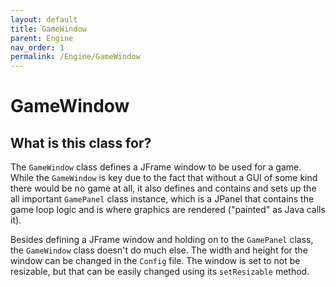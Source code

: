```yaml
---
layout: default
title: GameWindow
parent: Engine
nav_order: 1
permalink: /Engine/GameWindow
---
```


# GameWindow

## What is this class for?

The `GameWindow` class defines a JFrame window to be used for a game.
While the `GameWindow` is key due to the fact that without a GUI of some kind there would be no game at all, it also defines and
contains and sets up the all important `GamePanel` class instance, which is a JPanel that contains the game loop logic and is where
graphics are rendered ("painted" as Java calls it).

Besides defining a JFrame window and holding on to the `GamePanel` class, the `GameWindow` class doesn't do much else.
The width and height for the window can be changed in the `Config` file. The window is set to not be resizable,
but that can be easily changed using its `setResizable` method.

